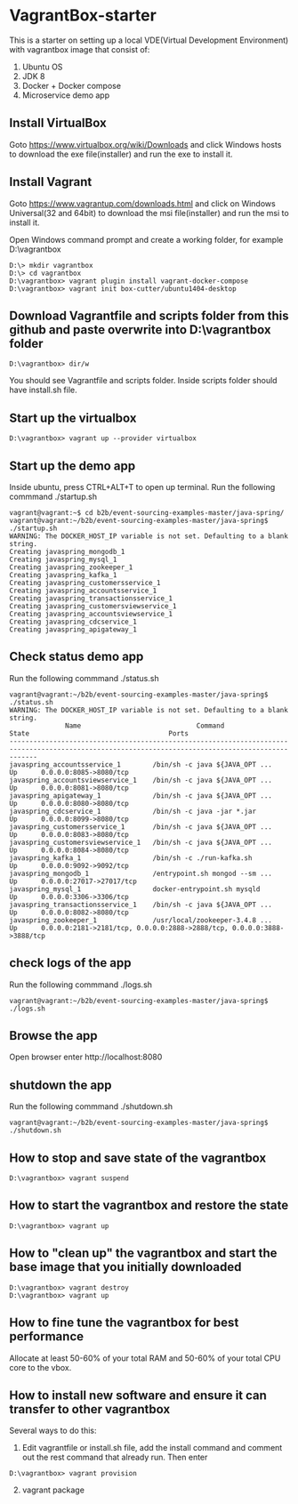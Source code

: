 # VagrantBox-starter
This is a starter on setting up a local VDE(Virtual Development Environment) with vagrantbox image that consist of:
1. Ubuntu OS
2. JDK 8
3. Docker + Docker compose
4. Microservice demo app

## Install VirtualBox
Goto https://www.virtualbox.org/wiki/Downloads and click Windows hosts to download the exe file(installer) and run the exe to install it.

## Install Vagrant
Goto https://www.vagrantup.com/downloads.html and click on Windows Universal(32 and 64bit) to download the msi file(installer) and run the msi to install it.

Open Windows command prompt and create a working folder, for example D:\vagrantbox

```
D:\> mkdir vagrantbox
D:\> cd vagrantbox
D:\vagrantbox> vagrant plugin install vagrant-docker-compose
D:\vagrantbox> vagrant init box-cutter/ubuntu1404-desktop
```

## Download Vagrantfile and scripts folder from this github and paste overwrite into D:\vagrantbox folder
```
D:\vagrantbox> dir/w
```
You should see Vagrantfile and scripts folder. Inside scripts folder should have install.sh file.

## Start up the virtualbox
```
D:\vagrantbox> vagrant up --provider virtualbox
```

## Start up the demo app
Inside ubuntu, press CTRL+ALT+T to open up terminal. 
Run the following commmand ./startup.sh

```
vagrant@vagrant:~$ cd b2b/event-sourcing-examples-master/java-spring/
vagrant@vagrant:~/b2b/event-sourcing-examples-master/java-spring$ ./startup.sh
WARNING: The DOCKER_HOST_IP variable is not set. Defaulting to a blank string.
Creating javaspring_mongodb_1
Creating javaspring_mysql_1
Creating javaspring_zookeeper_1
Creating javaspring_kafka_1
Creating javaspring_customersservice_1
Creating javaspring_accountsservice_1
Creating javaspring_transactionsservice_1
Creating javaspring_customersviewservice_1
Creating javaspring_accountsviewservice_1
Creating javaspring_cdcservice_1
Creating javaspring_apigateway_1
```

## Check status demo app
Run the following commmand ./status.sh
```
vagrant@vagrant:~/b2b/event-sourcing-examples-master/java-spring$ ./status.sh
WARNING: The DOCKER_HOST_IP variable is not set. Defaulting to a blank string.
              Name                             Command               State                                   Ports                                  
---------------------------------------------------------------------------------------------------------------------------------------------------
javaspring_accountsservice_1        /bin/sh -c java ${JAVA_OPT ...   Up      0.0.0.0:8085->8080/tcp                                                 
javaspring_accountsviewservice_1    /bin/sh -c java ${JAVA_OPT ...   Up      0.0.0.0:8081->8080/tcp                                                 
javaspring_apigateway_1             /bin/sh -c java ${JAVA_OPT ...   Up      0.0.0.0:8080->8080/tcp                                                 
javaspring_cdcservice_1             /bin/sh -c java -jar *.jar       Up      0.0.0.0:8099->8080/tcp                                                 
javaspring_customersservice_1       /bin/sh -c java ${JAVA_OPT ...   Up      0.0.0.0:8083->8080/tcp                                                 
javaspring_customersviewservice_1   /bin/sh -c java ${JAVA_OPT ...   Up      0.0.0.0:8084->8080/tcp                                                 
javaspring_kafka_1                  /bin/sh -c ./run-kafka.sh        Up      0.0.0.0:9092->9092/tcp                                                 
javaspring_mongodb_1                /entrypoint.sh mongod --sm ...   Up      0.0.0.0:27017->27017/tcp                                               
javaspring_mysql_1                  docker-entrypoint.sh mysqld      Up      0.0.0.0:3306->3306/tcp                                                 
javaspring_transactionsservice_1    /bin/sh -c java ${JAVA_OPT ...   Up      0.0.0.0:8082->8080/tcp                                                 
javaspring_zookeeper_1              /usr/local/zookeeper-3.4.8 ...   Up      0.0.0.0:2181->2181/tcp, 0.0.0.0:2888->2888/tcp, 0.0.0.0:3888->3888/tcp 
```

## check logs of the app
Run the following commmand ./logs.sh
```
vagrant@vagrant:~/b2b/event-sourcing-examples-master/java-spring$ ./logs.sh
```
## Browse the app
Open browser enter http://localhost:8080

## shutdown the app
Run the following commmand ./shutdown.sh
```
vagrant@vagrant:~/b2b/event-sourcing-examples-master/java-spring$ ./shutdown.sh
```

## How to stop and save state of the vagrantbox
```
D:\vagrantbox> vagrant suspend
```
## How to start the vagrantbox and restore the state
```
D:\vagrantbox> vagrant up
```
## How to "clean up" the vagrantbox and start the base image that you initially downloaded
```
D:\vagrantbox> vagrant destroy
D:\vagrantbox> vagrant up
```
## How to fine tune the vagrantbox for best performance
Allocate at least 50-60% of your total RAM and 50-60% of your total CPU core to the vbox.

## How to install new software and ensure it can transfer to other vagrantbox
Several ways to do this:

1. Edit vagrantfile or install.sh file, add the install command and comment out the rest command that already run. Then enter
```
D:\vagrantbox> vagrant provision
```
2. vagrant package
